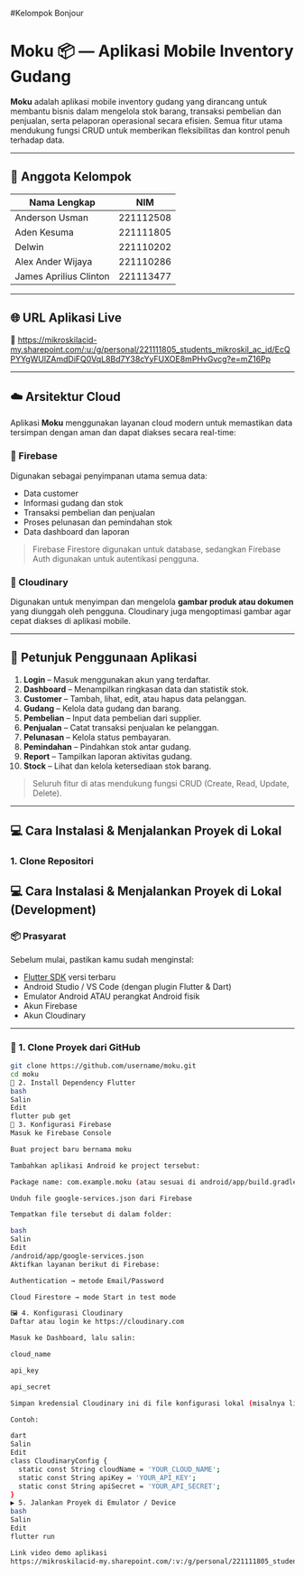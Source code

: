 #Kelompok Bonjour

# Moku 📦 — Aplikasi Mobile Inventory Gudang

**Moku** adalah aplikasi mobile inventory gudang yang dirancang untuk membantu bisnis dalam mengelola stok barang, transaksi pembelian dan penjualan, serta pelaporan operasional secara efisien. Semua fitur utama mendukung fungsi CRUD untuk memberikan fleksibilitas dan kontrol penuh terhadap data.

---

## 👥 Anggota Kelompok

| Nama Lengkap            | NIM       |
|-------------------------|-----------|
| Anderson Usman          | 221112508 |
| Aden Kesuma             | 221111805 |
| Delwin                  | 221110202 |
| Alex Ander Wijaya       | 221110286 |
| James Aprilius Clinton  | 221113477 |

---

## 🌐 URL Aplikasi Live

🔗 https://mikroskilacid-my.sharepoint.com/:u:/g/personal/221111805_students_mikroskil_ac_id/EcQPYYgWUlZAmdDiFQ0VqL8Bd7Y38cYyFUXOE8mPHvGvcg?e=mZ16Pp

---

## ☁️ Arsitektur Cloud

Aplikasi **Moku** menggunakan layanan cloud modern untuk memastikan data tersimpan dengan aman dan dapat diakses secara real-time:

### 🔸 Firebase
Digunakan sebagai penyimpanan utama semua data:
- Data customer
- Informasi gudang dan stok
- Transaksi pembelian dan penjualan
- Proses pelunasan dan pemindahan stok
- Data dashboard dan laporan

> Firebase Firestore digunakan untuk database, sedangkan Firebase Auth digunakan untuk autentikasi pengguna.

### 🔸 Cloudinary
Digunakan untuk menyimpan dan mengelola **gambar produk atau dokumen** yang diunggah oleh pengguna. Cloudinary juga mengoptimasi gambar agar cepat diakses di aplikasi mobile.

---

## 🚀 Petunjuk Penggunaan Aplikasi

1. **Login** – Masuk menggunakan akun yang terdaftar.
2. **Dashboard** – Menampilkan ringkasan data dan statistik stok.
3. **Customer** – Tambah, lihat, edit, atau hapus data pelanggan.
4. **Gudang** – Kelola data gudang dan barang.
5. **Pembelian** – Input data pembelian dari supplier.
6. **Penjualan** – Catat transaksi penjualan ke pelanggan.
7. **Pelunasan** – Kelola status pembayaran.
8. **Pemindahan** – Pindahkan stok antar gudang.
9. **Report** – Tampilkan laporan aktivitas gudang.
10. **Stock** – Lihat dan kelola ketersediaan stok barang.

> Seluruh fitur di atas mendukung fungsi CRUD (Create, Read, Update, Delete).

---

## 💻 Cara Instalasi & Menjalankan Proyek di Lokal

### 1. Clone Repositori

## 💻 Cara Instalasi & Menjalankan Proyek di Lokal (Development)

### 📦 Prasyarat

Sebelum mulai, pastikan kamu sudah menginstal:

- [Flutter SDK](https://flutter.dev/docs/get-started/install) versi terbaru
- Android Studio / VS Code (dengan plugin Flutter & Dart)
- Emulator Android ATAU perangkat Android fisik
- Akun Firebase
- Akun Cloudinary

---

### 🔧 1. Clone Proyek dari GitHub

```bash
git clone https://github.com/username/moku.git
cd moku
🔌 2. Install Dependency Flutter
bash
Salin
Edit
flutter pub get
🔑 3. Konfigurasi Firebase
Masuk ke Firebase Console

Buat project baru bernama moku

Tambahkan aplikasi Android ke project tersebut:

Package name: com.example.moku (atau sesuai di android/app/build.gradle)

Unduh file google-services.json dari Firebase

Tempatkan file tersebut di dalam folder:

bash
Salin
Edit
/android/app/google-services.json
Aktifkan layanan berikut di Firebase:

Authentication → metode Email/Password

Cloud Firestore → mode Start in test mode

🖼️ 4. Konfigurasi Cloudinary
Daftar atau login ke https://cloudinary.com

Masuk ke Dashboard, lalu salin:

cloud_name

api_key

api_secret

Simpan kredensial Cloudinary ini di file konfigurasi lokal (misalnya lib/config.dart) atau gunakan environment variable jika sudah setup .env

Contoh:

dart
Salin
Edit
class CloudinaryConfig {
  static const String cloudName = 'YOUR_CLOUD_NAME';
  static const String apiKey = 'YOUR_API_KEY';
  static const String apiSecret = 'YOUR_API_SECRET';
}
▶️ 5. Jalankan Proyek di Emulator / Device
bash
Salin
Edit
flutter run

Link video demo aplikasi
https://mikroskilacid-my.sharepoint.com/:v:/g/personal/221111805_students_mikroskil_ac_id/EYZb0LeJ391OiYlm6pmKT_IB5yujvId6J84zkillr7qeTA?e=T1kuxT
